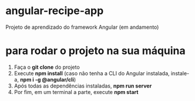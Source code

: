# angular-recipe-app

Projeto de aprendizado do framework Angular (em andamento)

# para rodar o projeto na sua máquina

1. Faça o **git clone** do projeto
2. Execute **npm install** (caso não tenha a CLI do Angular instalada, instale-a, **npm i -g @angular/cli**)
3. Após todas as dependências instaladas, **npm run server**
4. Por fim, em um terminal a parte, execute **npm start**
